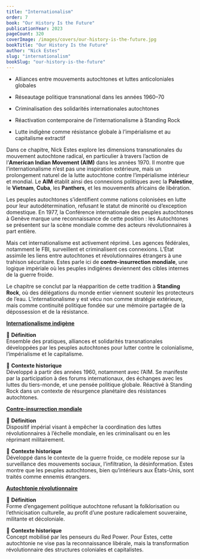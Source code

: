 ```yaml
---
title: "Internationalism"
order: 7
book: "Our History Is the Future"
publicationYear: 2023
pageCount: 320
coverImage: /images/covers/our-history-is-the-future.jpg
bookTitle: "Our History Is the Future"
author: "Nick Estes"
slug: "internationalism"
bookSlug: "our-history-is-the-future"
---
```


<!--themes:start-->
- Alliances entre mouvements autochtones et luttes anticoloniales globales

- Réseautage politique transnational dans les années 1960–70

- Criminalisation des solidarités internationales autochtones

- Réactivation contemporaine de l’internationalisme à Standing Rock

- Lutte indigène comme résistance globale à l’impérialisme et au capitalisme extractif
<!--themes:end-->

<!--summary:start-->
Dans ce chapitre, Nick Estes explore les dimensions transnationales du mouvement autochtone radical, en particulier à travers l’action de l’**American Indian Movement (AIM)** dans les années 1970. Il montre que l’internationalisme n’est pas une inspiration extérieure, mais un prolongement naturel de la lutte autochtone contre l’impérialisme intérieur et mondial. Le **AIM** établit ainsi des connexions politiques avec la **Palestine**, le **Vietnam**, **Cuba**, les **Panthers**, et les mouvements africains de libération.

Les peuples autochtones s’identifient comme nations colonisées en lutte pour leur autodétermination, refusant le statut de minorité ou d’exception domestique. En 1977, la Conférence internationale des peuples autochtones à Genève marque une reconnaissance de cette position : les Autochtones se présentent sur la scène mondiale comme des acteurs révolutionnaires à part entière.

Mais cet internationalisme est activement réprimé. Les agences fédérales, notamment le FBI, surveillent et criminalisent ces connexions. L’État assimile les liens entre autochtones et révolutionnaires étrangers à une trahison sécuritaire. Estes parle ici de **contre-insurrection mondiale**, une logique impériale où les peuples indigènes deviennent des cibles internes de la guerre froide.

Le chapitre se conclut par la réapparition de cette tradition à **Standing Rock**, où des délégations du monde entier viennent soutenir les protecteurs de l’eau. L’internationalisme y est vécu non comme stratégie extérieure, mais comme continuité politique fondée sur une mémoire partagée de la dépossession et de la résistance.
<!--summary:end-->

<!--concepts:start-->
[**Internationalisme indigène**](/concepts/internationalisme-indigene)

🔹 **Définition**  
Ensemble des pratiques, alliances et solidarités transnationales développées par les peuples autochtones pour lutter contre le colonialisme, l’impérialisme et le capitalisme.

🔹 **Contexte historique**  
Développé à partir des années 1960, notamment avec l’AIM. Se manifeste par la participation à des forums internationaux, des échanges avec les luttes du tiers-monde, et une pensée politique globale. Réactivé à Standing Rock dans un contexte de résurgence planétaire des résistances autochtones.

[**Contre-insurrection mondiale**](/concepts/contre-insurrection-mondiale)

🔹 **Définition**  
Dispositif impérial visant à empêcher la coordination des luttes révolutionnaires à l’échelle mondiale, en les criminalisant ou en les réprimant militairement.

🔹 **Contexte historique**  
Développé dans le contexte de la guerre froide, ce modèle repose sur la surveillance des mouvements sociaux, l’infiltration, la désinformation. Estes montre que les peuples autochtones, bien qu’intérieurs aux États-Unis, sont traités comme ennemis étrangers.

[**Autochtonie révolutionnaire**](/concepts/autochtonie-revolutionnaire)

🔹 **Définition**  
Forme d’engagement politique autochtone refusant la folklorisation ou l’ethnicisation culturelle, au profit d’une posture radicalement souveraine, militante et décoloniale.

🔹 **Contexte historique**  
Concept mobilisé par les penseurs du Red Power. Pour Estes, cette autochtonie ne vise pas la reconnaissance libérale, mais la transformation révolutionnaire des structures coloniales et capitalistes.
<!--concepts:end-->
